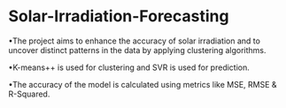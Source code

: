 # Solar-Irradiation-Forecasting
•The project aims to enhance the accuracy of solar irradiation and to uncover distinct patterns in
the data by applying clustering algorithms.

•K-means++ is used for clustering and SVR is used for prediction.

•The accuracy of the model is calculated using metrics like MSE,
RMSE & R-Squared.

 
